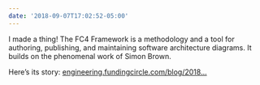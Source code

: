```yaml
---
date: '2018-09-07T17:02:52-05:00'
---
```

I made a thing! The FC4 Framework is a methodology and a tool for authoring, publishing, and maintaining software architecture diagrams. It builds on the phenomenal work of Simon Brown.

Here’s its story: [engineering.fundingcircle.com/blog/2018...](https://engineering.fundingcircle.com/blog/2018/09/07/the-fc4-framework/)
